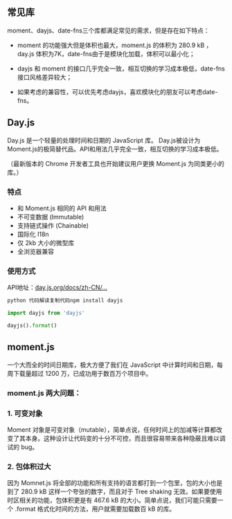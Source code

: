 ## 常见库

moment、dayjs、date-fns三个库都满足常见的需求，但是存在如下特点：

- moment 的功能强大但是体积也最大，moment.js 的体积为 280.9 kB ，day.js 体积为7K，date-fns由于是模块化加载，体积可以最小化；

- dayjs 和 moment 的接口几乎完全一致，相互切换的学习成本极低，date-fns接口风格差异较大；
-  如果考虑的兼容性，可以优先考虑dayjs，喜欢模块化的朋友可以考虑date-fns。

## Day.js

Day.js 是一个轻量的处理时间和日期的 JavaScript 库。 Day.js被设计为Moment.js的极简替代品。API和用法几乎完全一致，相互切换的学习成本极低。

（最新版本的 Chrome 开发者工具也开始建议用户更换 Moment.js 为同类更小的库。）

### 特点

- 和 Moment.js 相同的 API 和用法
- 不可变数据 (Immutable)
- 支持链式操作 (Chainable)
- 国际化 I18n
- 仅 2kb 大小的微型库
- 全浏览器兼容

### 使用方式

API地址：[day.js.org/docs/zh-CN/…](https://link.juejin.cn?target=https%3A%2F%2Fday.js.org%2Fdocs%2Fzh-CN%2Fparse%2Fparse)

```python
python 代码解读复制代码npm install dayjs    

import dayjs from 'dayjs'  

dayjs().format()
```

## moment.js

一个大而全的时间日期库，极大方便了我们在 JavaScript 中计算时间和日期，每周下载量超过 1200 万，已成功用于数百万个项目中。

### moment.js 两大问题：

### 1. 可变对象

Moment 对象是可变对象（mutable），简单点说，任何时间上的加减等计算都改变了其本身。这种设计让代码变的十分不可控，而且很容易带来各种隐蔽且难以调试的 bug。

### 2. 包体积过大

因为 Momnet.js 将全部的功能和所有支持的语言都打到一个包里，包的大小也是到了 280.9 kB 这样一个夸张的数字，而且对于 Tree shaking 无效。如果要使用时区相关的功能，包体积更是有 467.6 kB 的大小。简单点说，我们可能只需要一个 .format 格式化时间的方法，用户就需要加载数百 kB 的库。